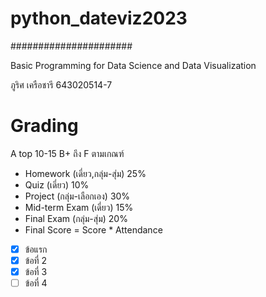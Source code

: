 # python_dateviz2023 #
######################

Basic Programming for Data Science and Data Visualization

ภูริศ เครือชารี
643020514-7

# Grading
A top 10-15 B+ ถึง F ตามเกณฑ์


-  Homework (เดี่ยว,กลุ่ม-สุ่ม) 25%
-  Quiz (เดี่ยว) 10%
-  Project (กลุ่ม-เลือกเอง) 30%
-  Mid-term Exam (เดี่ยว) 15%
-  Final Exam (กลุ่ม-สุ่ม) 20%
-  Final Score = Score * Attendance

- [x] ข้อแรก
- [x] ข้อที่ 2
- [x] ข้อที่ 3
- [ ] ข้อที่ 4
